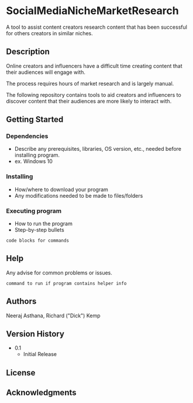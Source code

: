 # SocialMediaNicheMarketResearch
A tool to assist content creators research content that has been successful for others creators in similar niches.

## Description

Online creators and influencers have a difficult time creating content that their audiences will engage with. 

The process requires hours of market research and is largely manual.

The following repository contains tools to aid creators and influencers to discover content that their audiences are more likely to interact with. 

## Getting Started

### Dependencies

* Describe any prerequisites, libraries, OS version, etc., needed before installing program.
* ex. Windows 10

### Installing

* How/where to download your program
* Any modifications needed to be made to files/folders

### Executing program

* How to run the program
* Step-by-step bullets
```
code blocks for commands
```

## Help

Any advise for common problems or issues.
```
command to run if program contains helper info
```

## Authors

Neeraj Asthana, Richard ("Dick") Kemp

## Version History

* 0.1
    * Initial Release

## License


## Acknowledgments

